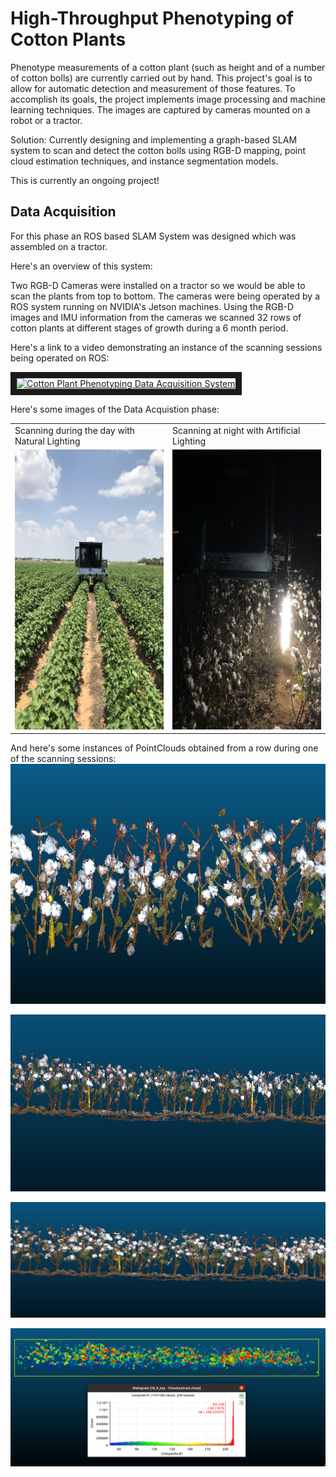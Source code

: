# High-Throughput Phenotyping of Cotton Plants

Phenotype measurements of a cotton plant (such as height and of a number of cotton bolls) are currently carried out by hand. This project's goal is to allow for automatic detection and measurement of those features. To accomplish its goals, the project implements image processing and machine learning techniques. The images are captured by cameras mounted on a robot or a tractor.

Solution: Currently designing and implementing a graph-based SLAM system to scan and detect the cotton bolls using RGB-D mapping, point cloud estimation techniques, and instance segmentation models.

This is currently an ongoing project!

## Data Acquisition

For this phase an ROS based SLAM System was designed which was assembled on a tractor.

Here's an overview of this system:

Two RGB-D Cameras were installed on a tractor so we would be able to scan the plants from top to bottom.
The cameras were being operated by a ROS system running on NVIDIA's Jetson machines. Using the RGB-D images and IMU information from the cameras we scanned 32 rows of cotton plants at different stages of growth during a 6 month period.

Here's a link to a video demonstrating an instance of the scanning sessions being operated on ROS:

<a href="http://www.youtube.com/watch?feature=player_embedded&v=KzjfbDj-uP8
" target="_blank"><img src="http://img.youtube.com/vi/KzjfbDj-uP8/0.jpg" 
alt="Cotton Plant Phenotyping Data Acquisition System" width="640" height="360" border="10" /></a>

Here's some images of the Data Acquistion phase:

<table>
  <tr>
    <td>Scanning during the day with Natural Lighting</td>
     <td>Scanning at night with Artificial Lighting</td>
  </tr>
  <tr>
    <td><img src="https://github.com/FeriBolour/Cotton_Imaging/blob/main/Images/day.jpg" width=336 height=448 ></td>
    <td><img src="https://github.com/FeriBolour/Cotton_Imaging/blob/main/Images/night.jpg" width=336 height=448 ></td>
  </tr>
 </table>

And here's some instances of PointClouds obtained from a row during one of the scanning sessions:
<img src="https://github.com/FeriBolour/Cotton_Imaging/blob/main/Images/top.png" alt="Top Camera Example" width="730.667" height="384">

<img src="https://github.com/FeriBolour/Cotton_Imaging/blob/main/Images/Bottom.png" alt="Bottom Camera Example" width="721.3333" height="282.666666667">

![alt text](https://github.com/FeriBolour/Cotton_Imaging/blob/main/Images/combined.png "The Two Cameras Combined using Colored ICP")

![alt text](https://github.com/FeriBolour/Cotton_Imaging/blob/main/Images/statistics.png "Density Analysis of the Cotton Bolls in a Row for Yeild Analysis")
